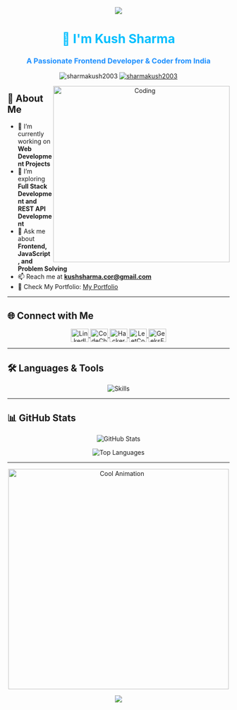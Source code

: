 <p align="center"> 
  <img src="https://capsule-render.vercel.app/api?type=waving&color=gradient&height=150&section=header&text=Hey%20Everyone!%20🕹️&fontSize=40&animation=fadeIn"/> 
</p>

<h1 align="center" style="color:#00BFFF;">👋 I'm Kush Sharma</h1>
<h3 align="center" style="color:#1E90FF;">A Passionate Frontend Developer & Coder from India</h3>

<p align="center"> 
  <img src="https://komarev.com/ghpvc/?username=sharmakush2003&label=Profile%20views&color=00BFFF&style=flat" alt="sharmakush2003" /> 
  <a href="https://github.com/ryo-ma/github-profile-trophy"> 
    <img src="https://github-profile-trophy.vercel.app/?username=sharmakush2003&theme=onedark" alt="sharmakush2003" /> 
  </a> 
</p>

<p align="center">
  <img align="right" alt="Coding" width="400" src="https://media.giphy.com/media/Y4ak9Ki2GZCbJxAnJD/giphy.gif">
</p>

## 🚀 About Me
- 🔭 I’m currently working on **Web Development Projects**
- 🌱 I’m exploring **Full Stack Development and REST API Development**
- 💬 Ask me about **Frontend, JavaScript, and Problem Solving**
- 📫 Reach me at **kushsharma.cor@gmail.com**
- 📂 Check My Portfolio: [My Portfolio](https://sharmakush2003.github.io/portFolio/)

---

## 🌐 Connect with Me
<p align="center"> 
  <a href="https://linkedin.com/in/kush-sharma-9721a02ab" target="blank"> 
    <img align="center" src="https://raw.githubusercontent.com/rahuldkjain/github-profile-readme-generator/master/src/images/icons/Social/linked-in-alt.svg" alt="LinkedIn" height="30" width="40" /> 
  </a> 
  <a href="https://www.codechef.com/users/kush_sharma_25" target="blank"> 
    <img align="center" src="https://cdn.jsdelivr.net/npm/simple-icons@3.1.0/icons/codechef.svg" alt="CodeChef" height="30" width="40" /> 
  </a> 
  <a href="https://www.hackerrank.com/kushsharma_cor" target="blank"> 
    <img align="center" src="https://raw.githubusercontent.com/rahuldkjain/github-profile-readme-generator/master/src/images/icons/Social/hackerrank.svg" alt="HackerRank" height="30" width="40" /> 
  </a> 
  <a href="https://www.leetcode.com/sharma_kush_" target="blank"> 
    <img align="center" src="https://raw.githubusercontent.com/rahuldkjain/github-profile-readme-generator/master/src/images/icons/Social/leet-code.svg" alt="LeetCode" height="30" width="40" /> 
  </a> 
  <a href="https://auth.geeksforgeeks.org/user/kushsharma_2516" target="blank"> 
    <img align="center" src="https://raw.githubusercontent.com/rahuldkjain/github-profile-readme-generator/master/src/images/icons/Social/geeks-for-geeks.svg" alt="GeeksForGeeks" height="30" width="40" /> 
  </a> 
</p>

---

## 🛠️ Languages & Tools
<p align="center"> 
  <img src="https://skillicons.dev/icons?i=html,css,js,nodejs,express,mongodb,mysql,git,python,c,cpp&theme=dark" alt="Skills" /> 
</p>

---

## 📊 GitHub Stats
<p align="center"> 
  <img src="https://github-readme-stats.vercel.app/api?username=sharmakush2003&show_icons=true&theme=onedark" alt="GitHub Stats" /> 
</p>

<p align="center"> 
  <img src="https://github-readme-stats.vercel.app/api/top-langs/?username=sharmakush2003&layout=compact&theme=onedark" alt="Top Languages" /> 
</p>

---

<p align="center"> 
  <a href="https://github.com/sharmakush2003"> 
    <img src="https://user-images.githubusercontent.com/63889819/110340434-e84cfd00-804d-11eb-843e-029fef58c590.gif" alt="Cool Animation" width="500"/> 
  </a> 
</p>

<p align="center"> 
  <img src="https://capsule-render.vercel.app/api?type=waving&color=gradient&height=100&section=footer"/> 
</p>
